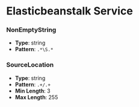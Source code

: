 # Elasticbeanstalk Service

### NonEmptyString
- **Type**: string
- **Pattern**: `.*\S.*`

### SourceLocation
- **Type**: string
- **Pattern**: `.+/.+`
- **Min Length**: 3
- **Max Length**: 255

